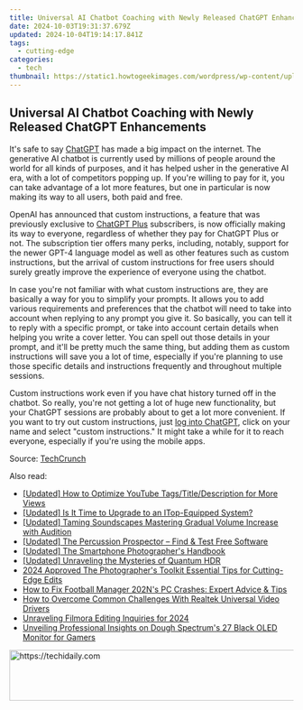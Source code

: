 ```yaml
---
title: Universal AI Chatbot Coaching with Newly Released ChatGPT Enhancements
date: 2024-10-03T19:31:37.679Z
updated: 2024-10-04T19:14:17.841Z
tags:
  - cutting-edge
categories:
  - tech
thumbnail: https://static1.howtogeekimages.com/wordpress/wp-content/uploads/2023/06/52677235795_74ba1872c0_o.jpg
---
```


## Universal AI Chatbot Coaching with Newly Released ChatGPT Enhancements

It's safe to say [ChatGPT](https://extra-resources.techidaily.com/new-capture-clarity-editing-insights-for-professional-results/) has made a big impact on the internet. The generative AI chatbot is currently used by millions of people around the world for all kinds of purposes, and it has helped usher in the generative AI era, with a lot of competitors popping up. If you're willing to pay for it, you can take advantage of a lot more features, but one in particular is now making its way to all users, both paid and free.

 OpenAI has announced that custom instructions, a feature that was previously exclusive to [ChatGPT Plus](https://android-location.techidaily.com/in-2024-3-effective-methods-to-fake-gps-location-on-android-for-your-vivo-y78t-drfone-by-drfone-virtual/) subscribers, is now officially making its way to everyone, regardless of whether they pay for ChatGPT Plus or not. The subscription tier offers many perks, including, notably, support for the newer GPT-4 language model as well as other features such as custom instructions, but the arrival of custom instructions for free users should surely greatly improve the experience of everyone using the chatbot.

 In case you're not familiar with what custom instructions are, they are basically a way for you to simplify your prompts. It allows you to add various requirements and preferences that the chatbot will need to take into account when replying to any prompt you give it. So basically, you can tell it to reply with a specific prompt, or take into account certain details when helping you write a cover letter. You can spell out those details in your prompt, and it'll be pretty much the same thing, but adding them as custom instructions will save you a lot of time, especially if you're planning to use those specific details and instructions frequently and throughout multiple sessions.

 Custom instructions work even if you have chat history turned off in the chatbot. So really, you're not getting a lot of huge new functionality, but your ChatGPT sessions are probably about to get a lot more convenient. If you want to try out custom instructions, just [log into ChatGPT](https://chat.openai.com/chat), click on your name and select "custom instructions." It might take a while for it to reach everyone, especially if you're using the mobile apps.

 Source: [TechCrunch](https://techcrunch.com/2023/08/10/chatgpt-expands-its-custom-instructions-feature-to-free-users/)

<ins class="adsbygoogle"
     style="display:block"
     data-ad-format="autorelaxed"
     data-ad-client="ca-pub-7571918770474297"
     data-ad-slot="1223367746"></ins>

<ins class="adsbygoogle"
     style="display:block"
     data-ad-client="ca-pub-7571918770474297"
     data-ad-slot="8358498916"
     data-ad-format="auto"
     data-full-width-responsive="true"></ins>

<span class="atpl-alsoreadstyle">Also read:</span>
<div><ul>
<li><a href="https://facebook-record-videos.techidaily.com/updated-how-to-optimize-youtube-tagstitledescription-for-more-views/"><u>[Updated] How to Optimize YouTube Tags/Title/Description for More Views</u></a></li>
<li><a href="https://screen-sharing-recording.techidaily.com/updated-is-it-time-to-upgrade-to-an-itop-equipped-system/"><u>[Updated] Is It Time to Upgrade to an ITop-Equipped System?</u></a></li>
<li><a href="https://some-skills.techidaily.com/updated-taming-soundscapes-mastering-gradual-volume-increase-with-audition/"><u>[Updated] Taming Soundscapes Mastering Gradual Volume Increase with Audition</u></a></li>
<li><a href="https://some-skills.techidaily.com/updated-the-percussion-prospector-find-and-test-free-software/"><u>[Updated] The Percussion Prospector – Find & Test Free Software</u></a></li>
<li><a href="https://some-skills.techidaily.com/updated-the-smartphone-photographers-handbook/"><u>[Updated] The Smartphone Photographer's Handbook</u></a></li>
<li><a href="https://some-skills.techidaily.com/updated-unraveling-the-mysteries-of-quantum-hdr/"><u>[Updated] Unraveling the Mysteries of Quantum HDR</u></a></li>
<li><a href="https://some-skills.techidaily.com/2024-approved-the-photographers-toolkit-essential-tips-for-cutting-edge-edits/"><u>2024 Approved The Photographer's Toolkit Essential Tips for Cutting-Edge Edits</u></a></li>
<li><a href="https://win-blog.techidaily.com/how-to-fix-football-manager-202ns-pc-crashes-expert-advice-and-tips/"><u>How to Fix Football Manager 202N's PC Crashes: Expert Advice & Tips</u></a></li>
<li><a href="https://hardware-help.techidaily.com/how-to-overcome-common-challenges-with-realtek-universal-video-drivers/"><u>How to Overcome Common Challenges With Realtek Universal Video Drivers</u></a></li>
<li><a href="https://article-tips.techidaily.com/unraveling-filmora-editing-inquiries-for-2024/"><u>Unraveling Filmora Editing Inquiries for 2024</u></a></li>
<li><a href="https://hardware-reviews.techidaily.com/unveiling-professional-insights-on-dough-spectrums-27-black-oled-monitor-for-gamers/"><u>Unveiling Professional Insights on Dough Spectrum's 27 Black OLED Monitor for Gamers</u></a></li>
</ul></div>

<!-- affiliate ads begin -->
<a href="https://ephamedtechinc.pxf.io/c/5597632/2137206/26400" target="_top" id="2137206">
  <img src="//a.impactradius-go.com/display-ad/26400-2137206" border="0" alt="https://techidaily.com" width="728" height="90"/>
</a>
<img height="0" width="0" src="https://ephamedtechinc.pxf.io/i/5597632/2137206/26400" style="position:absolute;visibility:hidden;" border="0" />
<!-- affiliate ads end -->

